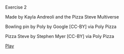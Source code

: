 Exercise 2

Made by Kayla Andreoli and the Pizza Steve Multiverse

Bowling pin by Poly by Google [CC-BY] via Poly Pizza

Pizza Steve by Stephen Myer [CC-BY] via Poly Pizza

[Play](https://starishsky.github.io/game615-spring2023/exercises/exercise02/play)
